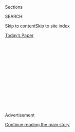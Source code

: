 <div id="app">

<div>

<div>

<div>

<div class="NYTAppHideMasthead css-1q2w90k e1suatyy0">

<div class="section css-ui9rw0 e1suatyy2">

<div class="css-eph4ug er09x8g0">

<div class="css-6n7j50">

</div>

<span class="css-1dv1kvn">Sections</span>

<div class="css-10488qs">

<span class="css-1dv1kvn">SEARCH</span>

</div>

[Skip to content](#site-content)[Skip to site index](#site-index)

</div>

<div class="css-10698na e1huz5gh0">

</div>

</div>

<div id="masthead-bar-one" class="section hasLinks css-15hmgas e1csuq9d3">

<div class="css-uqyvli e1csuq9d0">

</div>

<div class="css-1uqjmks e1csuq9d1">

</div>

<div class="css-9e9ivx">

[](https://myaccount.nytimes.com/auth/login?response_type=cookie&client_id=vi)

</div>

<div class="css-1bvtpon e1csuq9d2">

[Today’s Paper](https://www.nytimes.com/section/todayspaper)

</div>

</div>

</div>

</div>

<div data-aria-hidden="false">

<div id="site-content" role="main">

<div>

<div class="css-1aor85t" style="opacity:0.000000001;z-index:-1;visibility:hidden">

<div class="css-1hqnpie">

<div class="css-epjblv">

<span class="css-17xtcya">[Opinion](/section/opinion)</span><span class="css-x15j1o">|</span><span class="css-fwqvlz">A
‘Safety Net’ That’s a Kafkaesque Mess</span>

</div>

<div class="css-k008qs">

<div class="css-1iwv8en">

<span class="css-18z7m18"></span>

<div>

</div>

</div>

<span class="css-1n6z4y">https://nyti.ms/2Byq9Tu</span>

<div class="css-1705lsu">

<div class="css-4xjgmj">

<div class="css-4skfbu" role="toolbar" data-aria-label="Social Media Share buttons, Save button, and Comments Panel with current comment count" data-testid="share-tools">

  - 
  - 
  - 
  - 
    
    <div class="css-6n7j50">
    
    </div>

  - 

</div>

</div>

</div>

</div>

</div>

</div>

<div id="NYT_TOP_BANNER_REGION" class="css-13pd83m">

</div>

<div id="top-wrapper" class="css-1sy8kpn">

<div id="top-slug" class="css-l9onyx">

Advertisement

</div>

[Continue reading the main story](#after-top)

<div class="ad top-wrapper" style="text-align:center;height:100%;display:block;min-height:250px">

<div id="top" class="place-ad" data-position="top" data-size-key="top">

</div>

</div>

<div id="after-top">

</div>

</div>

<div>

<div class="css-v5btjw etb61u70">

<div class="css-v05ibm etb61u71">

[Opinion](/section/opinion)

</div>

</div>

<div id="sponsor-wrapper" class="css-1hyfx7x">

<div id="sponsor-slug" class="css-19vbshk">

Supported by

</div>

[Continue reading the main story](#after-sponsor)

<div id="sponsor" class="ad sponsor-wrapper" style="text-align:center;height:100%;display:block">

</div>

<div id="after-sponsor">

</div>

</div>

<div class="css-186x18t">

Disability

</div>

<div class="css-1vkm6nb ehdk2mb0">

# A ‘Safety Net’ That’s a Kafkaesque Mess

</div>

The Supplemental Security Income program, on which millions of disabled
Americans depend, is daunting by design.

<div class="css-18e8msd">

<div class="css-vp77d3 epjyd6m0">

<div class="css-1baulvz">

By <span class="css-1baulvz last-byline" itemprop="name">Ari
Ne’eman</span>

<div class="css-8atqhb">

Mr. Ne’eman is a disability rights activist and author.

</div>

</div>

</div>

  - July 25, 2020

  - 
    
    <div class="css-4xjgmj">
    
    <div class="css-d8bdto" role="toolbar" data-aria-label="Social Media Share buttons, Save button, and Comments Panel with current comment count" data-testid="share-tools">
    
      - 
      - 
      - 
      - 
        
        <div class="css-6n7j50">
        
        </div>
    
      - 
    
    </div>
    
    </div>

</div>

<div class="css-79elbk" data-testid="photoviewer-wrapper">

<div class="css-z3e15g" data-testid="photoviewer-wrapper-hidden">

</div>

<div class="css-1a48zt4 ehw59r15" data-testid="photoviewer-children">

![<span class="css-cnj6d5 e1z0qqy90" itemprop="copyrightHolder"><span class="css-1ly73wi e1tej78p0">Credit...</span><span><span>Dadu
Shin</span></span></span>](https://static01.nyt.com/images/2020/07/25/opinion/25disability-social-security/25disability-social-security-articleLarge.jpg?quality=75&auto=webp&disable=upscale)

</div>

</div>

</div>

<div class="section meteredContent css-1r7ky0e" name="articleBody" itemprop="articleBody">

<div class="css-1fanzo5 StoryBodyCompanionColumn">

<div class="css-53u6y8">

In July 1988, a crowd of roughly 40 protesters gathered outside the Los
Angeles Federal Building. As they chanted, their leader, Dr. Paul
Longmore, a visiting scholar at Stanford, set fire to a biography of
George Washington on a small barbecue grill.

Dr. Longmore did not hate our first president — far from it. The [book
he was burning was in fact one he had
written](https://www.npr.org/sections/health-shots/2010/08/11/129127432/paul-longmore-historian-and-advocate-for-disabled-dies).
A survivor of polio who relied on a ventilator and personal care aides
paid for by Medicaid, Dr. Longmore had organized the demonstration to
protest Social Security Administration policies that prevented him from
being paid for writing it.

Supplemental Security Income — a cash assistance program whose
beneficiaries also get Medicaid coverage — sharply limits the income and
assets of those who receive it. If Dr. Longmore were to receive
royalties from his publisher, he stood to lose over $20,000 a year in
services, without which he could not survive.

Dr. Longmore would later have an illustrious academic career, becoming
[a founder of disability
history](https://longmoreinstitute.sfsu.edu/paul-k-longmore). In time,
his activism would lead to modest changes to Social Security rules on
book royalties. But even as we celebrate the 30th anniversary of the
Americans with Disabilities Act, disabled people still struggle with
byzantine rules for work.

</div>

</div>

<div class="css-1fanzo5 StoryBodyCompanionColumn">

<div class="css-53u6y8">

Today, over eight million people receive S.S.I. benefits (not to be
confused with Social Security Disability Insurance, which offers
assistance on less onerous terms to those with sufficient work history).
[Slightly more than
half](https://www.ssa.gov/policy/docs/statcomps/ssi_monthly/2020-06/table02.html)
are working-age adults with disabilities. Of these,
[approximately 340,000](https://www.ssa.gov/policy/docs/statcomps/ssi_asr/2018/sect07.html#_blank)
work. While impairment plays some role in this low employment rate, so
too does the complexity of the system and the dire consequences of
making a wrong move.

[Working beneficiaries](https://www.ssa.gov/pubs/EN-05-10095.pdf) of
S.S.I. generally keep their first $85 in income each month, after which
they lose $1 in benefits for every $2 of earnings, what amounts to a 50
percent marginal “tax rate.” Receiving food and shelter from family or
friends [cuts the amount of the benefit by
one-third](https://www.ssa.gov/ssi/text-living-ussi.htm#_blank).
Beneficiaries are prohibited from saving more than $2,000. This [limit
has been the same
since 1984.](https://www.ssa.gov/policy/docs/chartbooks/disability_trends/sect05.html)

Beneficiaries can keep additional assets and income by setting up a Plan
to Achieve Self Support — a written plan that must be submitted to and
approved by the agency — but doing so is sufficiently complex [that
only 568
people](https://www.ssa.gov/policy/docs/statcomps/ssi_asr/2018/sect07.html#_blank)
in the entire country made use of this option in 2018. Nor are benefits
so generous that recipients have no need to work — the [monthly federal
S.S.I. payment for 2020](https://www.ssa.gov/oact/cola/SSI.html) was a
mere $783. While many states supplement this, recipients still face
terrible poverty.

Keeping track of these arcane details would be difficult for anyone. For
low-income adults with intellectual disabilities and mental illnesses,
[who make up
most](https://www.ssa.gov/policy/docs/statcomps/ssi_asr/2018/sect07.html#_blank)
working S.S.I. recipients, it is nearly impossible. Failure to do so can
have awful consequences. The agency often overpays working disabled
recipients, [only to notify them that they must pay back thousands of
dollars](https://newrepublic.com/article/158095/civil-legal-system-no-money-no-lawyer-no-justice),
sometimes years after the fact.

</div>

</div>

<div>

</div>

<div class="css-1fanzo5 StoryBodyCompanionColumn">

<div class="css-53u6y8">

Looking at the mess facing S.S.I. recipients who try to work, one feels
that a terrible mistake has been made. But history tells a different
story: this Kafkaesque nightmare was a deliberate choice.

</div>

</div>

<div class="css-1fanzo5 StoryBodyCompanionColumn">

<div class="css-53u6y8">

When the Social Security Act passed in 1935, its architects had a
problem. Amid the Great Depression, the elderly faced horrifying
poverty. And yet, because Social Security’s Old Age Insurance program
required beneficiaries to have paid into the system in order to get
benefits, the existing generation of seniors could never qualify for the
program. To rectify this, Congress funded states to establish public
assistance programs for seniors, single mothers and the blind.

But offering immediate cash assistance presented a risk. If recipients
of public assistance could get help on the same easy terms as “earned
benefits” like Old Age Insurance, what motivation would they have to pay
into Social Security?

Before Social Security’s passage, blind activists had convinced several
states to establish blindness pension programs that gave a flat cash
grant with limited asset and income restrictions. States [established
similar benefits for the
elderly](https://www.ssa.gov/history/reports/ces/ces2witte2.html) too.
Many wished to let those receiving benefits participate in the work
force and receive help from family and friends, seeing government help
as perfectly compatible with living a “normal” life.

In the law’s early years, federal officials, including the Social
Security Board’s chairman Arthur Altmeyer, feared that generous state
public assistance programs would build momentum for replacing Old Age
Insurance with a more progressive alternative. In the 1930s, Social
Security still faced attacks from left-wing critics like the [Congress
of Industrial
Organizations](https://www.finance.senate.gov/imo/media/doc/77HrgPensions.pdf)
and [the populist Townsend
movement](https://www.ssa.gov/history/towns5.html). Social Security paid
higher benefits to higher-paid workers and relied on a payroll tax that
let the wealthiest pay a lower percentage of their income (a problem
that still exists today). Critics wanted equal benefits for all,
financed by a redistributive payroll tax.

To protect against this possibility, Altmeyer made getting public
assistance as unpleasant as he possibly could. States were told that
they could not receive federal money unless they conducted intrusive
investigations of every applicant, reducing benefits to those who
received food or shelter from family or friends. Programs that permitted
beneficiaries to work and save were told to adopt more restrictive
eligibility standards or be denied funding.

Inevitably, this sparked backlash. In 1940, the National Federation of
the Blind was founded to fight “the oppression of the social worker and
the arrogance of the governmental administrator.” It lobbied Congress to
let beneficiaries benefit from their labor, securing incremental
improvements.

</div>

</div>

<div class="css-1fanzo5 StoryBodyCompanionColumn">

<div class="css-53u6y8">

But Altmeyer’s vision remained largely intact. Public assistance
maintained an aggressive means test. When disability and aging programs
were federalized into the Supplemental Security Income program in 1971,
these restrictions came with them.

Today, economists [refer](https://www.nber.org/papers/w26041) to
Altmeyer’s strategy as an “ordeal” — a burden imposed on those receiving
benefits that yields no benefit to others. The purpose of an ordeal is
not to help the beneficiary or others in society. Instead, ordeals
deliberately make a program or service worse in order to discourage
people from using it.

Ordeals are a common attribute of programs serving the poor. Since
beneficiaries cannot be charged money they do not have, policymakers
impose a cost in time and suffering. Such indignities are designed to
weed out those who would rather go without than brave the bureaucratic
gantlet.

Ordeals are also typical in other disability programs: Medicaid’s [bias
in favor of institutional
care](https://readingroom.law.gsu.edu/cgi/viewcontent.cgi?article=2416&context=gsulr)
serves a similar purpose, deterring people from seeking services by
elevating institutions over higher-quality community supports. Even if
in-home care is less costly for most, institutions are prioritized since
many are willing to go without rather than place themselves or their
loved ones inside one. The program is deliberately made worse to
discourage use.

Ordeals likely do save some taxpayer money. But they impose tremendous
human cost. They are also only politically viable when imposed upon the
marginalized — more powerful constituencies are able to demand a higher
class of service from their government.

The Covid-19 pandemic exposed many middle-class Americans [to some of
the](https://www.theledger.com/news/20200706/state-feds-probe--jobless-benefits-system-mdash-but-who-will-fix-it)
[indignities in public
programs](https://madison.com/wsj/news/local/govt-and-politics/lives-on-hold-covid-19-pandemic-exposes-failures-of-wisconsin-unemployment-insurance-system/article_96810941-894d-5bb9-9485-16912cb2be57.html)
[more typically relied upon by the
poor](https://coronavirus.jhu.edu/from-our-experts/can-the-us-safety-net-handle-the-covid-19-pandemic-and-recession).
One hopes that this experience will spark empathy, an all too rare
phenomenon in American politics, and perhaps reform. In one promising
sign, Joe Biden recently proposed to increase S.S.I. benefits while
easing asset and income restrictions [in his campaign’s disability
plan](https://joebiden.com/disabilities/).

Still, ordeals will likely remain a common feature in both disability
and poverty policy well after the pandemic is over. As we enter the
A.D.A.’s fourth decade, challenging them will be one of the disability
rights movement’s most important tasks.

Ari Ne’eman, a visiting scholar at the Lurie Institute for Disability
Policy at Brandeis University and a doctoral student in health policy at
Harvard, is at work on a book on the history of American disability
advocacy.

*Now in print: “*[*About Us: Essays From the Disability Series of The
New York Times*](https://www.aboutusbook.com/)*,” edited by Peter
Catapano and Rosemarie Garland-Thomson, published by Liveright.*

*The Times is committed to publishing* [*a diversity of
letters*](https://www.nytimes.com/2019/01/31/opinion/letters/letters-to-editor-new-york-times-women.html)
*to the editor. We’d like to hear what you think about this or any of
our articles. Here are some*
[*tips*](https://help.nytimes.com/hc/en-us/articles/115014925288-How-to-submit-a-letter-to-the-editor)*.
And here’s our email:*
[*letters@nytimes.com*](mailto:letters@nytimes.com)*.*

*Follow The New York Times Opinion section on*
[*Facebook*](https://www.facebook.com/nytopinion)*,* [*Twitter
(@NYTopinion)*](http://twitter.com/NYTOpinion) *and*
[*Instagram*](https://www.instagram.com/nytopinion/)*.*

</div>

</div>

</div>

<div>

</div>

<div>

</div>

<div>

</div>

<div>

<div id="bottom-wrapper" class="css-1ede5it">

<div id="bottom-slug" class="css-l9onyx">

Advertisement

</div>

[Continue reading the main story](#after-bottom)

<div id="bottom" class="ad bottom-wrapper" style="text-align:center;height:100%;display:block;min-height:90px">

</div>

<div id="after-bottom">

</div>

</div>

</div>

</div>

</div>

## Site Index

<div>

</div>

## Site Information Navigation

  - [© <span>2020</span> <span>The New York Times
    Company</span>](https://help.nytimes.com/hc/en-us/articles/115014792127-Copyright-notice)

<!-- end list -->

  - [NYTCo](https://www.nytco.com/)
  - [Contact
    Us](https://help.nytimes.com/hc/en-us/articles/115015385887-Contact-Us)
  - [Work with us](https://www.nytco.com/careers/)
  - [Advertise](https://nytmediakit.com/)
  - [T Brand Studio](http://www.tbrandstudio.com/)
  - [Your Ad
    Choices](https://www.nytimes.com/privacy/cookie-policy#how-do-i-manage-trackers)
  - [Privacy](https://www.nytimes.com/privacy)
  - [Terms of
    Service](https://help.nytimes.com/hc/en-us/articles/115014893428-Terms-of-service)
  - [Terms of
    Sale](https://help.nytimes.com/hc/en-us/articles/115014893968-Terms-of-sale)
  - [Site Map](https://spiderbites.nytimes.com)
  - [Help](https://help.nytimes.com/hc/en-us)
  - [Subscriptions](https://www.nytimes.com/subscription?campaignId=37WXW)

</div>

</div>

</div>

</div>
